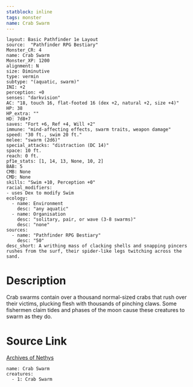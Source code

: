 ```yaml
---
statblock: inline
tags: monster
name: Crab Swarm
---
```

```statblock
layout: Basic Pathfinder 1e Layout
source:  "Pathfinder RPG Bestiary"
Monster_CR: 4
name: Crab Swarm
Monster_XP: 1200
alignment: N
size: Diminutive
type: vermin
subtype: "(aquatic, swarm)"
INI: +2
perception: +0
senses: "darkvision"
AC: "18, touch 16, flat-footed 16 (dex +2, natural +2, size +4)"
HP: 38
HP_extra: ""
HD: 7d8+7
saves: "Fort +6, Ref +4, Will +2"
immune: "mind-affecting effects, swarm traits, weapon damage"
speed: "30 ft., swim 20 ft."
melee: "swarm (2d6)"
special_attacks: "distraction (DC 14)"
space: 10 ft.
reach: 0 ft.
pf1e_stats: [1, 14, 13, None, 10, 2]
BAB: 5
CMB: None
CMD: None
skills: "Swim +10, Perception +0"
racial_modifiers:
- uses Dex to modify Swim
ecology:
  - name: Environment
    desc: "any aquatic"
  - name: Organisation
    desc: "solitary, pair, or wave (3-8 swarms)"
    desc: "none"
sources:
  - name: "Pathfinder RPG Bestiary"
    desc: "50"
desc_short: A writhing mass of clacking shells and snapping pincers rushes from the surf, their spider-like legs twitching across the sand.
```
# Description
Crab swarms contain over a thousand normal-sized crabs that rush over their victims, plucking flesh with thousands of pinching claws. Some fishermen claim tides and phases of the moon cause these creatures to swarm as they do.
# Source Link
[Archives of Nethys](https://aonprd.com/MonsterDisplay.aspx?ItemName=Crab%20Swarm)
```encounter-table
name: Crab Swarm
creatures:
  - 1: Crab Swarm
```
